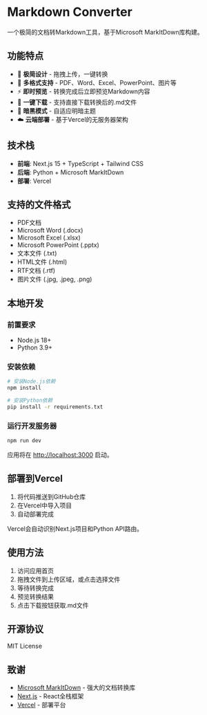 # Markdown Converter

一个极简的文档转Markdown工具，基于Microsoft MarkItDown库构建。

## 功能特点

- 🚀 **极简设计** - 拖拽上传，一键转换
- 📄 **多格式支持** - PDF、Word、Excel、PowerPoint、图片等
- ⚡ **即时预览** - 转换完成后立即预览Markdown内容
- 💾 **一键下载** - 支持直接下载转换后的.md文件
- 🌙 **暗黑模式** - 自适应明暗主题
- ☁️ **云端部署** - 基于Vercel的无服务器架构

## 技术栈

- **前端**: Next.js 15 + TypeScript + Tailwind CSS
- **后端**: Python + Microsoft MarkItDown
- **部署**: Vercel

## 支持的文件格式

- PDF文档
- Microsoft Word (.docx)
- Microsoft Excel (.xlsx)
- Microsoft PowerPoint (.pptx)
- 文本文件 (.txt)
- HTML文件 (.html)
- RTF文档 (.rtf)
- 图片文件 (.jpg, .jpeg, .png)

## 本地开发

### 前置要求

- Node.js 18+
- Python 3.9+

### 安装依赖

```bash
# 安装Node.js依赖
npm install

# 安装Python依赖
pip install -r requirements.txt
```

### 运行开发服务器

```bash
npm run dev
```

应用将在 [http://localhost:3000](http://localhost:3000) 启动。

## 部署到Vercel

1. 将代码推送到GitHub仓库
2. 在Vercel中导入项目
3. 自动部署完成

Vercel会自动识别Next.js项目和Python API路由。

## 使用方法

1. 访问应用首页
2. 拖拽文件到上传区域，或点击选择文件
3. 等待转换完成
4. 预览转换结果
5. 点击下载按钮获取.md文件

## 开源协议

MIT License

## 致谢

- [Microsoft MarkItDown](https://github.com/microsoft/markitdown) - 强大的文档转换库
- [Next.js](https://nextjs.org/) - React全栈框架
- [Vercel](https://vercel.com/) - 部署平台
